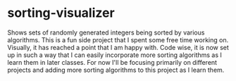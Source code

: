 # sorting-visualizer
Shows sets of randomly generated integers being sorted by various algorithms. This is a fun side project that I spent some free time working on. Visually, it has reached a point that I am happy with. Code wise, it is now set up in such a way that I can easily incorporate more sorting algorithms as I learn them in later classes. For now I'll be focusing primarily on different projects and adding more sorting algorithms to this project as I learn them. 
